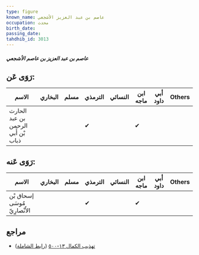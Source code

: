 ```yaml
---
type: figure
known_name: عاصم بن عبد العزيز الأشجعي
occupation: محدث
birth_date:
passing_date:
tahdhib_id: 3013
---
```

##### عاصم بن عبد العزيز بن عاصم الأشجعي

## رَوَى عَن:
| الاسم                              | البخاري | مسلم | الترمذي | النسائي | ابن ماجه | أبي داود | Others |
| ---------------------------------- | ------- | ---- | ------- | ------- | -------- | -------- | ------ |
| الحارث بن عبد الرحمن بْن أَبي ذباب |         |      | ✔       |         | ✔        |          |        |
## رَوَى عَنه:
| الاسم                         | البخاري | مسلم | الترمذي | النسائي | ابن ماجه | أبي داود | Others |
| ----------------------------- | ------- | ---- | ------- | ------- | -------- | -------- | ------ |
| إسحاق بْن مُوسَى الأَنْصارِيّ |         |      | ✔       |         | ✔        |          |        |
## مراجع
- [تهذيب الكمال ١٣-٥٠٠](obsidian://open?vault=Tahdhib-al-Kamal&file=Figures/٣٠١٣-عاصم%20بن%20عبد%20العزيز%20بن%20عاصم%20الأشجعي) ([رابط الشاملة](https://shamela.ws/book/3722/6881))